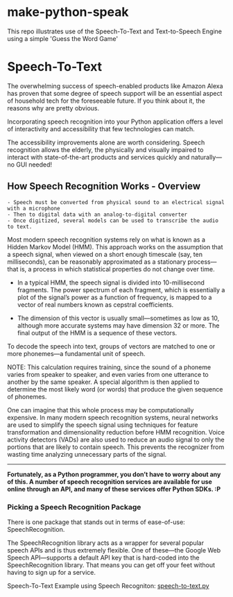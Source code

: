# make-python-speak

This repo illustrates use of the Speech-To-Text and Text-to-Speech Engine using a simple 'Guess the Word Game'

# Speech-To-Text

The overwhelming success of speech-enabled products like Amazon Alexa has proven that some degree of speech support will be an essential aspect of household tech for the foreseeable future. If you think about it, the reasons why are pretty obvious.

Incorporating speech recognition into your Python application offers a level of interactivity and accessibility that few technologies can match.

The accessibility improvements alone are worth considering. Speech recognition allows the elderly, the physically and visually impaired to interact with state-of-the-art products and services quickly and naturally—no GUI needed!

## How Speech Recognition Works - Overview

```
- Speech must be converted from physical sound to an electrical signal with a microphone
- Then to digital data with an analog-to-digital converter
- Once digitized, several models can be used to transcribe the audio to text.
```

Most modern speech recognition systems rely on what is known as a Hidden Markov Model (HMM). This approach works on the assumption that a speech signal, when viewed on a short enough timescale (say, ten milliseconds), can be reasonably approximated as a stationary process—that is, a process in which statistical properties do not change over time.

- In a typical HMM, the speech signal is divided into 10-millisecond fragments. The power spectrum of each fragment, which is essentially a plot of the signal’s power as a function of frequency, is mapped to a vector of real numbers known as cepstral coefficients.

- The dimension of this vector is usually small—sometimes as low as 10, although more accurate systems may have dimension 32 or more. The final output of the HMM is a sequence of these vectors.

To decode the speech into text, groups of vectors are matched to one or more phonemes—a fundamental unit of speech.

NOTE: This calculation requires training, since the sound of a phoneme varies from speaker to speaker, and even varies from one utterance to another by the same speaker. A special algorithm is then applied to determine the most likely word (or words) that produce the given sequence of phonemes.

One can imagine that this whole process may be computationally expensive.
In many modern speech recognition systems, neural networks are used to simplify the speech signal
using techniques for feature transformation and dimensionality reduction before HMM recognition.
Voice activity detectors (VADs) are also used to reduce an audio signal to only the portions that are likely to contain speech.
This prevents the recognizer from wasting time analyzing unnecessary parts of the signal.

---
**Fortunately, as a Python programmer, you don’t have to worry about any of this. A number of speech recognition services are available for use online through an API, and many of these services offer Python SDKs. :P**

### Picking a Speech Recognition Package

There is one package that stands out in terms of ease-of-use: SpeechRecognition.

The SpeechRecognition library acts as a wrapper for several popular speech APIs and is thus extremely flexible. One of these—the Google Web Speech API—supports a default API key that is hard-coded into the SpeechRecognition library. That means you can get off your feet without having to sign up for a service.

Speech-To-Text Example using Speech Recogniton: [speech-to-text.py](https://github.com/adisakshya/make-python-speak/blob/master/examples/speech-to-text.py)
